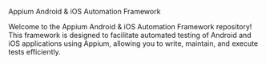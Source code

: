 Appium Android & iOS Automation Framework

Welcome to the Appium Android & iOS Automation Framework repository! This framework is designed to facilitate automated testing of Android and iOS applications using Appium, allowing you to write, maintain, and execute tests efficiently.
